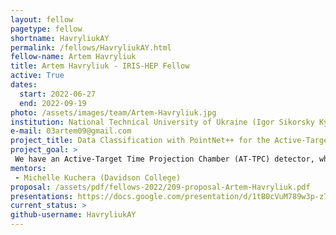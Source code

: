 ```yaml
---
layout: fellow
pagetype: fellow
shortname: HavryliukAY
permalink: /fellows/HavryliukAY.html
fellow-name: Artem Havryliuk
title: Artem Havryliuk - IRIS-HEP Fellow
active: True
dates:
  start: 2022-06-27
  end: 2022-09-19
photo: /assets/images/team/Artem-Havryliuk.jpg
institution: National Technical University of Ukraine (Igor Sikorsky Kyiv Polytechnic Institute)
e-mail: 03artem09@gmail.com
project_title: Data Classification with PointNet++ for the Active-Target Time Projection Chamber at FRIB
project_goal: >
 We have an Active-Target Time Projection Chamber (AT-TPC) detector, which consists of a gas chamber (the detector gas is at the same time the target material), a source of magnetic and electric fields, and the pad plane on which particles are detected. The task is to extract information from the data that we receive on the detector, such as information about energy and angles, as well as the classification of events to identify particles, using a model built on the basis of the PointNet architecture.
mentors:
 - Michelle Kuchera (Davidson College)
proposal: /assets/pdf/fellows-2022/209-proposal-Artem-Havryliuk.pdf
presentations: https://docs.google.com/presentation/d/1tB0cVuM789w3p-z7Ig349iCsoogxaytFhe2l_yPcKrA/edit?usp=sharing, https://docs.google.com/presentation/d/1WIrvDEVqFxLqdkkKDi-1d3PpdQM5OcvPtbRTfTf00zU/edit?usp=sharing
current_status: >
github-username: HavryliukAY
---
```

